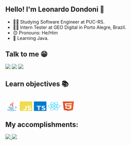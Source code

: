 ## Hello! I'm Leonardo Dondoni 🤗


 - 👨‍🎓 Studying Software Engineer at PUC-RS.
 - 👨‍💻 Intern Tester at GEO Digital in Porto Alegre, Brazil.
 - 😊 Pronouns: He/Him
 - 🌱 Learning Java.
 
 
 ## Talk to me 😁
  <div>
  <a href="https://instagram.com/dondoniz1" target="_blank"><img src="https://img.shields.io/badge/-Instagram-%23E4405F?style=for-the-badge&logo=instagram&logoColor=white" target="_blank"></a>
  <a href = "mailto:leonardosiqueira387@gmail.com"><img src="https://img.shields.io/badge/Gmail-D14836?style=for-the-badge&logo=gmail&logoColor=white" target="_blank"></a>
  <a href="https://www.linkedin.com/in/leonardodondoni" target="_blank"><img src="https://img.shields.io/badge/-LinkedIn-%230077B5?style=for-the-badge&logo=linkedin&logoColor=white" target="_blank"></a>   
</div>


## Learn objectives 📚

<div style="display: inline_block"><br>
  <img align="center" alt="Leo-Java" height="30" width="40" src="https://raw.githubusercontent.com/devicons/devicon/master/icons/java/java-original.svg">
  <img align="center" alt="Leo-Js" height="30" width="40" src="https://raw.githubusercontent.com/devicons/devicon/master/icons/javascript/javascript-plain.svg">
  <img align="center" alt="Leo-Ts" height="30" width="40" src="https://raw.githubusercontent.com/devicons/devicon/master/icons/typescript/typescript-plain.svg">
  <img align="center" alt="Leo-React" height="30" width="40" src="https://raw.githubusercontent.com/devicons/devicon/master/icons/react/react-original.svg">
  <img align="center" alt="Leo-HTML" height="30" width="40" src="https://raw.githubusercontent.com/devicons/devicon/master/icons/html5/html5-original.svg">
</div>



## My accomplishments:
 
 <div>
  <a href="https://github.com/leonardodondoni">
  <img width="42%" src="https://github-readme-stats.vercel.app/api?username=leonardodondoni&show_icons=true&theme=dark&include_all_commits=true&count_private=true">
  <img width="50%" src="https://github-readme-stats.vercel.app/api/top-langs/?username=leonardodondoni&layout=compact&langs_count=16&theme=dark">
 </div>
  
